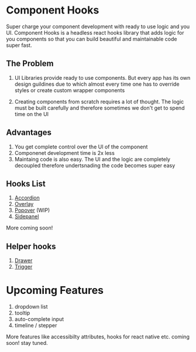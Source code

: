 # Component Hooks

Super charge your component development with ready to use logic and you UI. Component Hooks is a headless react hooks library that adds logic for you components so that you can build beautiful and maintainable code super fast.

## The Problem

1. UI Libraries provide ready to use components. But every app has its own design guildines due to which almost every time one has to override styles or create custom wrapper components

2. Creating components from scratch requires a lot of thought. The logic must be built carefully and therefore sometimes we don't get to spend time on the UI

## Advantages
1. You get complete control over the UI of the component
2. Componenet development time is 2x less
3. Maintaing code is also easy. The UI and the logic are completely decoupled therefore undertsnading the code becomes super easy

## Hooks List

1. [Accordion](src/lib/accordion)
2. [Overlay](src/lib/overlay")
3. [Popover](src/lib/popover) (WIP)
4. [Sidepanel](src/lib/sidepanel)

More coming soon!

## Helper hooks

1. [Drawer](src/lib/drawer)
1. [Trigger](src/lib/trigger)

# Upcoming Features
1. dropdown list
2. tooltip
3. auto-complete input
4. timeline / stepper

More features like accessibilty attributes, hooks for react native etc. coming soon! stay tuned.